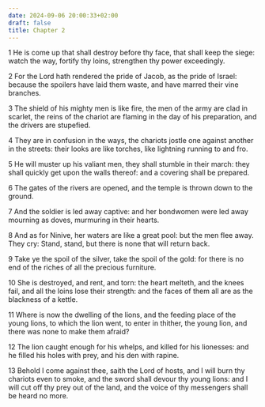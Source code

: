 ```yaml
---
date: 2024-09-06 20:00:33+02:00
draft: false
title: Chapter 2
---
```




1 He is come up that shall destroy before thy face, that shall keep the siege: watch the way, fortify thy loins, strengthen thy power exceedingly.

2 For the Lord hath rendered the pride of Jacob, as the pride of Israel: because the spoilers have laid them waste, and have marred their vine branches.

3 The shield of his mighty men is like fire, the men of the army are clad in scarlet, the reins of the chariot are flaming in the day of his preparation, and the drivers are stupefied.

4 They are in confusion in the ways, the chariots jostle one against another in the streets: their looks are like torches, like lightning running to and fro.

5 He will muster up his valiant men, they shall stumble in their march: they shall quickly get upon the walls thereof: and a covering shall be prepared.

6 The gates of the rivers are opened, and the temple is thrown down to the ground.

7 And the soldier is led away captive: and her bondwomen were led away mourning as doves, murmuring in their hearts.

8 And as for Ninive, her waters are like a great pool: but the men flee away. They cry: Stand, stand, but there is none that will return back.

9 Take ye the spoil of the silver, take the spoil of the gold: for there is no end of the riches of all the precious furniture.

10 She is destroyed, and rent, and torn: the heart melteth, and the knees fail, and all the loins lose their strength: and the faces of them all are as the blackness of a kettle.

11 Where is now the dwelling of the lions, and the feeding place of the young lions, to which the lion went, to enter in thither, the young lion, and there was none to make them afraid?

12 The lion caught enough for his whelps, and killed for his lionesses: and he filled his holes with prey, and his den with rapine.

13 Behold I come against thee, saith the Lord of hosts, and I will burn thy chariots even to smoke, and the sword shall devour thy young lions: and I will cut off thy prey out of the land, and the voice of thy messengers shall be heard no more.

